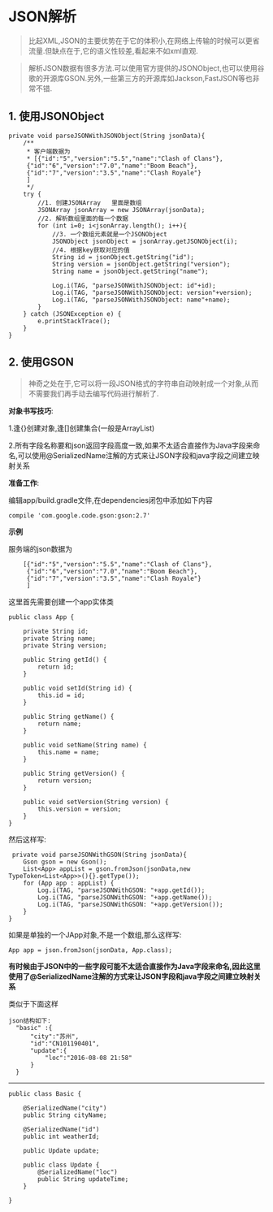 # JSON解析

> 比起XML,JSON的主要优势在于它的体积小,在网络上传输的时候可以更省流量.但缺点在于,它的语义性较差,看起来不如xml直观.

> 解析JSON数据有很多方法.可以使用官方提供的JSONObject,也可以使用谷歌的开源库GSON.另外,一些第三方的开源库如Jackson,FastJSON等也非常不错.

## 1. 使用JSONObject

	private void parseJSONWithJSONObject(String jsonData){
        /**
         * 客户端数据为
         * [{"id":"5","version":"5.5","name":"Clash of Clans"},
         {"id":"6","version":"7.0","name":"Boom Beach"},
         {"id":"7","version":"3.5","name":"Clash Royale"}
         ]
         */
        try {
            //1. 创建JSONArray   里面是数组
            JSONArray jsonArray = new JSONArray(jsonData);
            //2. 解析数组里面的每一个数据
            for (int i=0; i<jsonArray.length(); i++){
                //3. 一个数组元素就是一个JSONObject
                JSONObject jsonObject = jsonArray.getJSONObject(i);
                //4. 根据key获取对应的值
                String id = jsonObject.getString("id");
                String version = jsonObject.getString("version");
                String name = jsonObject.getString("name");

                Log.i(TAG, "parseJSONWithJSONObject: id"+id);
                Log.i(TAG, "parseJSONWithJSONObject: version"+version);
                Log.i(TAG, "parseJSONWithJSONObject: name"+name);
            }
        } catch (JSONException e) {
            e.printStackTrace();
        }
    }

## 2. 使用GSON

> 神奇之处在于,它可以将一段JSON格式的字符串自动映射成一个对象,从而不需要我们再手动去编写代码进行解析了.

**对象书写技巧**:

1.逢{}创建对象,逢[]创建集合(一般是ArrayList)

2.所有字段名称要和json返回字段高度一致,如果不太适合直接作为Java字段来命名,可以使用@SerializedName注解的方式来让JSON字段和java字段之间建立映射关系

**准备工作**:

编辑app/build.gradle文件,在dependencies闭包中添加如下内容

`compile 'com.google.code.gson:gson:2.7'`


**示例**

服务端的json数据为

		[{"id":"5","version":"5.5","name":"Clash of Clans"},
         {"id":"6","version":"7.0","name":"Boom Beach"},
         {"id":"7","version":"3.5","name":"Clash Royale"}
         ]

这里首先需要创建一个app实体类

	public class App {

	    private String id;
	    private String name;
	    private String version;
	
	    public String getId() {
	        return id;
	    }
	
	    public void setId(String id) {
	        this.id = id;
	    }
	
	    public String getName() {
	        return name;
	    }
	
	    public void setName(String name) {
	        this.name = name;
	    }
	
	    public String getVersion() {
	        return version;
	    }
	
	    public void setVersion(String version) {
	        this.version = version;
	    }
	}

然后这样写:

	 private void parseJSONWithGSON(String jsonData){
        Gson gson = new Gson();
        List<App> appList = gson.fromJson(jsonData,new TypeToken<List<App>>(){}.getType());
        for (App app : appList) {
            Log.i(TAG, "parseJSONWithGSON: "+app.getId());
            Log.i(TAG, "parseJSONWithGSON: "+app.getName());
            Log.i(TAG, "parseJSONWithGSON: "+app.getVersion());
        }
    }

如果是单独的一个JApp对象,不是一个数组,那么这样写:

	App app = json.fromJson(jsonData, App.class);

**有时候由于JSON中的一些字段可能不太适合直接作为Java字段来命名,因此这里使用了@SerializedName注解的方式来让JSON字段和java字段之间建立映射关系**

类似于下面这样

	json结构如下:
	  "basic" :{
	      "city":"苏州",
	      "id":"CN101190401",
	      "update":{
	          "loc":"2016-08-08 21:58"
	      }
	  }

---
	public class Basic {

	    @SerializedName("city")
	    public String cityName;
	
	    @SerializedName("id")
	    public int weatherId;
	
	    public Update update;
	
	    public class Update {
	        @SerializedName("loc")
	        public String updateTime;
	    }
	
	}
